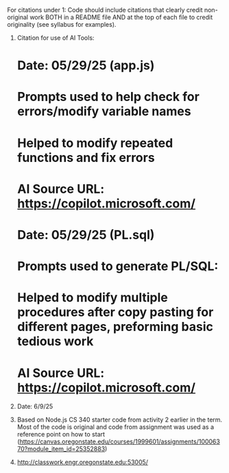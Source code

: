 
For citations under 1:
Code should include citations that clearly credit non-original work BOTH in a README file AND at the top of each file to credit originality (see syllabus for examples).


1. Citation for use of AI Tools:
    # Date: 05/29/25 (app.js)
    # Prompts used to help check for errors/modify variable names
    # Helped to modify repeated functions and fix errors
    # AI Source URL: https://copilot.microsoft.com/
    # Date: 05/29/25 (PL.sql)
    # Prompts used to generate PL/SQL:
    # Helped to modify multiple procedures after copy pasting for different pages, preforming basic tedious work
    # AI Source URL: https://copilot.microsoft.com/

2. Date: 6/9/25
3. Based on Node.js CS 340 starter code from activity 2 earlier in the term. Most of the code is original and code from assignment was used as a reference point on how to start (https://canvas.oregonstate.edu/courses/1999601/assignments/10006370?module_item_id=25352883)
4. http://classwork.engr.oregonstate.edu:53005/